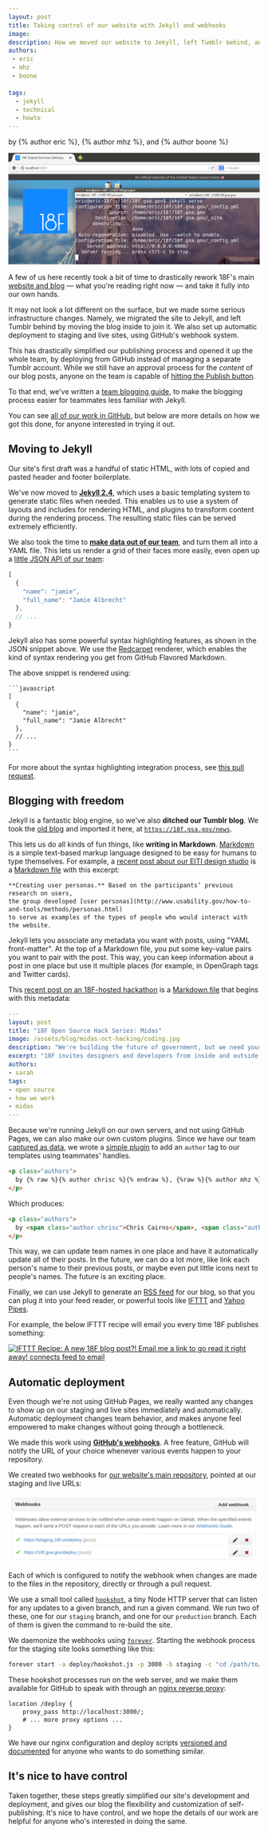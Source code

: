 ```yaml
---
layout: post
title: Taking control of our website with Jekyll and webhooks
image:
description: How we moved our website to Jekyll, left Tumblr behind, and set up automatic deployment with webhooks.
authors:
 - eric
 - mhz
 - boone

tags:
  - jekyll
  - technical
  - howto
---
```

<p class="authors">
  by {% author eric %}, {% author mhz %}, and {% author boone %}
</p>

[![Our website running with Jekyll](/assets/blog/new-jekyll-site/header.png)](https://github.com/18F/18f.gsa.gov/pull/235)

A few of us here recently took a bit of time to drastically rework 18F's main [website and blog](https://18f.gsa.gov) &mdash; what you're reading right now &mdash; and take it fully into our own hands.

It may not look a lot different on the surface, but we made some serious infrastructure changes. Namely, we migrated the site to Jekyll, and left Tumblr behind by moving the blog inside to join it. We also set up automatic deployment to staging and live sites, using GitHub's webhook system.

<!-- more -->

This has drastically simplified our publishing process and opened it up the whole team, by deploying from GitHub instead of managing a separate Tumblr account. While we still have an approval process for the _content_ of our blog posts, anyone on the team is capable of [hitting the Publish button](https://github.com/18F/18f.gsa.gov/pull/314).

To that end, we've written a [team blogging guide](https://github.com/18F/18f.gsa.gov/blob/staging/blogging.md), to make the blogging process easier for teammates less familiar with Jekyll.

You can see [all of our work in GitHub](https://github.com/18F/18f.gsa.gov/pull/235), but below are more details on how we got this done, for anyone interested in trying it out.

## Moving to Jekyll

Our site's first draft was a handful of static HTML, with lots of copied and pasted header and footer boilerplate.

We've now moved to **[Jekyll 2.4](http://jekyllrb.com/)**, which uses a basic templating system to generate static files when needed. This enables us to use a system of layouts and includes for rendering HTML, and plugins to transform content during the rendering process. The resulting static files can be served extremely efficiently.

We also took the time to **[make data out of our team](https://github.com/18F/18f.gsa.gov/blob/staging/_data/team.yml)**, and turn them all into a YAML file. This lets us render a grid of their faces more easily, even open up a [little JSON API of our team](/api/data/team.json):

```javascript
[
  {
    "name": "jamie",
    "full_name": "Jamie Albrecht"
  },
  // ...
}
```

Jekyll also has some powerful syntax highlighting features, as shown in the JSON snippet above. We use the [Redcarpet](https://github.com/vmg/redcarpet) renderer, which enables the kind of syntax rendering you get from GitHub Flavored Markdown.

The above snippet is rendered using:

    ```javascript
    [
      {
        "name": "jamie",
        "full_name": "Jamie Albrecht"
      },
      // ...
    }
    ```

For more about the syntax highlighting integration process, see [this pull request](https://github.com/18F/18f.gsa.gov/pull/327).

## Blogging with freedom

Jekyll is a fantastic blog engine, so we've also **ditched our Tumblr blog**. We took the [old blog](http://18fblog.tumblr.com) and imported it here, at [`https://18f.gsa.gov/news`](18f.gsa.gov/news).

This lets us do all kinds of fun things, like **writing in Markdown**. [Markdown](http://daringfireball.net/projects/markdown/syntax) is a simple text-based markup language designed to be easy for humans to type themselves. For example, a [recent post about our EITI design studio](https://18f.gsa.gov/2014/09/25/design-studio-onrr/) is a [Markdown file](https://raw.githubusercontent.com/18F/18f.gsa.gov/staging/_posts/2014-09-25-design-studio-onrr.md) with this excerpt:

```
**Creating user personas.** Based on the participants’ previous research on users,
the group developed [user personas](http://www.usability.gov/how-to-and-tools/methods/personas.html)
to serve as examples of the types of people who would interact with the website.
```

Jekyll lets you associate any metadata you want with posts, using "YAML front-matter". At the top of a Markdown file, you put some key-value pairs you want to pair with the post. This way, you can keep information about a post in one place but use it multiple places (for example, in OpenGraph tags and Twitter cards).

This [recent post on an 18F-hosted hackathon](https://18f.gsa.gov/2014/10/01/open-source-hack-series-midas/) is a [Markdown file](https://raw.githubusercontent.com/18F/18f.gsa.gov/staging/_posts/2014-10-01-open-source-hack-series-midas.md) that begins with this metadata:

```yaml
---
layout: post
title: "18F Open Source Hack Series: Midas"
image: /assets/blog/midas-oct-hacking/coding.jpg
description: "We're building the future of government, but we need your help! Join us for a session of coding or UX design. Feel free to come for the afternoon or evening session or both! You can work solo, in pairs or groups that will form when we get there."
excerpt: "18F invites designers and developers from inside and outside of government to join us for a flurry of coding and sketching.  Midas is an open source project in active development by 18F, Health & Human Services (HHS) IDEA Lab and the State Department.  A small cross-agency team, dedicated to launching this product to empower passionate civil servants and aspiring diplomats all over the world."
authors:
- sarah
tags:
- open source
- how we work
- midas
---
```

Because we're running Jekyll on our own servers, and not using GitHub Pages, we can also make our own custom plugins. Since we have our team [captured as data](https://github.com/18F/18f.gsa.gov/blob/staging/_data/team.yml), we wrote a [simple plugin](https://github.com/18F/18f.gsa.gov/blob/staging/_plugins/author.rb) to add an `author` tag to our templates using teammates' handles.

```html
<p class="authors">
  by {% raw %}{% author chrisc %}{% endraw %}, {%raw %}{% author mhz %}{% endraw %}, and {% raw %}{% author nick %}{% endraw %}
</p>
```

Which produces:

```html
<p class="authors">
  by <span class="author chrisc">Chris Cairns</span>, <span class="author mhz">Michelle Hertzfeld</span>, and <span class="author nick">Nick Bristow</span>
</p>
```

This way, we can update team names in one place and have it automatically update all of their posts. In the future, we can do a lot more, like link each person's name to their previous posts, or maybe even put little icons next to people's names. The future is an exciting place.

Finally, we can use Jekyll to generate an [RSS feed](https://18f.gsa.gov/feed/) for our blog, so that you can plug it into your feed reader, or powerful tools like [IFTTT](https://ifttt.com/) and [Yahoo Pipes](http://pipes.yahoo.com/pipes/).

For example, the below IFTTT recipe will email you every time 18F publishes something:

<a href="https://ifttt.com/view_embed_recipe/214709-a-new-18f-blog-post-email-me-a-link-to-go-read-it-right-away" target = "_blank" class="embed_recipe embed_recipe-l_63" id= "embed_recipe-214709"><img src= 'https://ifttt.com/recipe_embed_img/214709' alt="IFTTT Recipe: A new 18F blog post?! Email me a link to go read it right away! connects feed to email" width="370px" style="max-width:100%"/></a><script async type="text/javascript" src= "https://ifttt.com/assets/embed_recipe.js"></script>

## Automatic deployment

Even though we're not using GitHub Pages, we really wanted any changes to show up on our staging and live sites immediately and automatically. Automatic deployment changes team behavior, and makes anyone feel empowered to make changes without going through a bottleneck.

We made this work using **[GitHub's webhooks](https://github.com/blog/1778-webhooks-level-up)**. A free feature, GitHub will notify the URL of your choice whenever various events happen to your repository.

We created two webhooks for [our website's main repository](https://github.com/18f/18f.gsa.gov), pointed at our staging and live URLs:

![18F site webhooks](/assets/blog/new-jekyll-site/webhooks.png)

Each of which is configured to notify the webhook when changes are made to the files in the repository, directly or through a pull request.

We use a small tool called [`hookshot`](https://github.com/coreh/hookshot), a tiny Node HTTP server that can listen for any updates to a given branch, and run a given command. We run two of these, one for our `staging` branch, and one for our `production` branch.  Each of them is given the command to re-build the site.

We daemonize the webhooks using [`forever`](https://github.com/nodejitsu/forever). Starting the webhook process for the staging site looks something like this:

```bash
forever start -a deploy/hookshot.js -p 3000 -b staging -c "cd /path/to/18f.gsa.gov && git pull && jekyll build"
```

These hookshot processes run on the web server, and we make them available for GitHub to speak with through an [nginx reverse proxy](https://github.com/18F/18f.gsa.gov/blob/b8069877ccaf1d7d0c78177dc862100b9d6e5b31/deploy/18f-site.conf#L37-L52):

```nginx
location /deploy {
    proxy_pass http://localhost:3000/;
    # ... more proxy options ...
}
```

We have our nginx configuration and deploy scripts [versioned and documented](https://github.com/18F/18f.gsa.gov/blob/staging/deploy) for anyone who wants to do something similar.

## It's nice to have control

Taken together, these steps greatly simplified our site's development and deployment, and gives our blog the flexibility and customization of self-publishing. It's nice to have control, and we hope the details of our work are helpful for anyone who's interested in doing the same.
